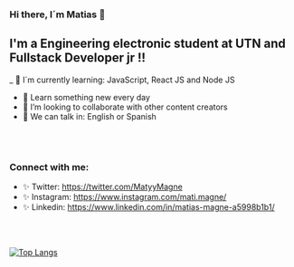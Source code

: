 ### Hi there, I´m Matias  👋

## I'm a Engineering electronic student at UTN and Fullstack Developer jr !!

_ 🚀 I´m currently learning: JavaScript, React JS and Node JS
- 🌱 Learn something new every day
- 👯 I’m looking to collaborate with other content creators
- 📣 We can talk in: English or Spanish

<br />
<br />

### Connect with me:

* ✨ Twitter: https://twitter.com/MatyyMagne
* ✨ Instagram: https://www.instagram.com/mati.magne/
* ✨ Linkedin: https://www.linkedin.com/in/matias-magne-a5998b1b1/

<br />
<br />

[![Top Langs](https://github-readme-stats.vercel.app/api/top-langs/?username=magne-matias&layout=compact)](https://github.com/magne-matias/github-readme-stats)
